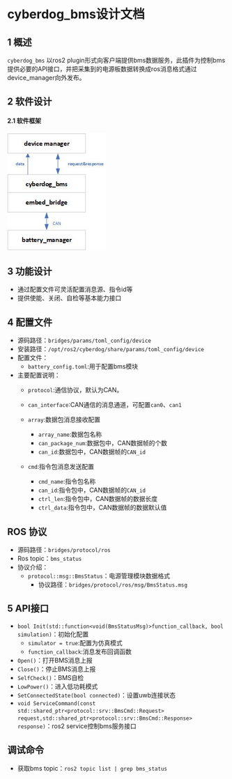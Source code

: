 # cyberdog_bms设计文档

## 1 概述

``cyberdog_bms`` 以ros2 plugin形式向客户端提供bms数据服务，此插件为控制bms提供必要的API接口，并把采集到的电源板数据转换成ros消息格式通过device_manager向外发布。

## 2 软件设计

#### 2.1 软件框架
![](./image/cyberdog_bms/cyberdog_bms.png)
<!--
#### 2.2 数据流开启
![](./image/cyberdog_bms/cyberdog_bms_open_flow.png)
#### 2.3 数据流关闭
![](./image/cyberdog_bms/cyberdog_bms_close_flow.png)
-->
## 3 功能设计

 - 通过配置文件可灵活配置消息源、指令id等
 - 提供使能、关闭、自检等基本能力接口

## 4 配置文件

- 源码路径：``bridges/params/toml_config/device``
- 安装路径：``/opt/ros2/cyberdog/share/params/toml_config/device``
- 配置文件：
  - ``battery_config.toml``:用于配置bms模块
- 主要配置说明：
  - ``protocol``:通信协议，默认为CAN。
  - ``can_interface``:CAN通信的消息通道，可配置``can0``、``can1``
  - ``array``:数据包消息接收配置
    - ``array_name``:数据包名称
    - ``can_package_num``:数据包中，CAN数据帧的个数
    - ``can_id``:数据包中，CAN数据帧的``CAN_id``

  - ``cmd``:指令包消息发送配置
    - ``cmd_name``:指令包名称
    - ``can_id``:指令包中，CAN数据帧的``CAN_id``
    - ``ctrl_len``:指令包中，CAN数据帧的数据长度
    - ``ctrl_data``:指令包中，CAN数据帧的数据默认值

## ROS 协议
- 源码路径：``bridges/protocol/ros``
- Ros topic：``bms_status``
- 协议介绍：
  - ``protocol::msg::BmsStatus``：电源管理模块数据格式
    - 协议路径：``bridges/protocol/ros/msg/BmsStatus.msg``

## 5 API接口
  - ``bool Init(std::function<void(BmsStatusMsg)>function_callback, bool simulation)``：初始化配置
    - ``simulator = true``:配置为仿真模式
    - ``function_callback``:消息发布回调函数
  - ``Open()``：打开BMS消息上报
  - ``Close()``：停止BMS消息上报
  - ``SelfCheck()``：BMS自检
  - ``LowPower()``：进入低功耗模式
  - ``SetConnectedState(bool connected)``：设置uwb连接状态
  - ``void ServiceCommand(const std::shared_ptr<protocol::srv::BmsCmd::Request> request,std::shared_ptr<protocol::srv::BmsCmd::Response> response)``：ros2 service控制bms服务接口

## 调试命令
  - 获取bms topic：``ros2 topic list | grep bms_status``